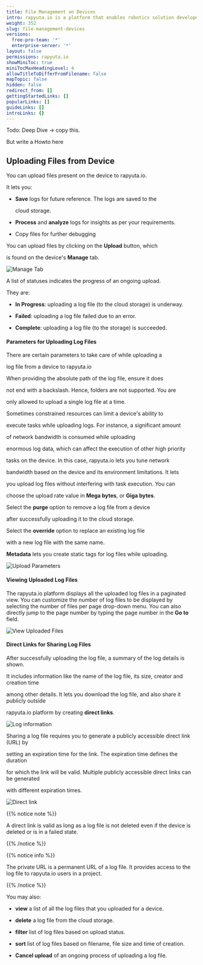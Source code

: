 ```yaml
---
title: File Management on Devices
intro: rapyuta.io is a platform that enables robotics solution development by providing the necessary software infrastructure and facilitating the interaction between multiple stakeholders who contribute to the solution development.
weight: 352
slug: file-management-devices
versions:
  free-pro-team: '*'
  enterprise-server: '*'
layout: false
permissions: rapyuta.io
showMiniToc: true
miniTocMaxHeadingLevel: 4
allowTitleToDifferFromFilename: false
mapTopic: false
hidden: false
redirect_from: []
gettingStartedLinks: []
popularLinks: []
guideLinks: []
introLinks: {}
---
```

Todo: Deep Dive -> copy this. 

 But write a Howto here

## Uploading Files from Device

You can upload files present on the device to rapyuta.io. 



It lets you:

* **Save** logs for future reference. The logs are saved to the

  cloud storage.

* **Process** and **analyze** logs for insights as per your requirements.

* Copy files for further debugging



You can upload files by clicking on the **Upload** button, which

is found on the device's **Manage** tab.

![Manage Tab](/images/core-concepts/logging/device-logs/upload-logs/manage-tab.png?classes=border,shadow&width=40pc)



A list of statuses indicates the progress of an ongoing upload.

They are:

* **In Progress**: uploading a log file (to the cloud storage) is underway.

* **Failed**: uploading a log file failed due to an error.

* **Complete**: uploading a log file (to the storage) is succeeded.



#### Parameters for Uploading Log Files

There are certain parameters to take care of while uploading a

log file from a device to rapyuta.io



When providing the absolute path of the log file, ensure it does

not end with a backslash. Hence, folders are not supported. You are

only allowed to upload a single log file at a time.



Sometimes constrained resources can limit a device's ability to

execute tasks while uploading logs. For instance, a significant amount

of network bandwidth is consumed while uploading

enormous log data, which can affect the execution of other high priority

tasks on the device. In this case, rapyuta.io lets you tune network

bandwidth based on the device and its environment limitations. It lets

you upload log files without interfering with task execution. You can

choose the upload rate value in **Mega bytes**, or **Giga bytes**.



Select the **purge** option to remove a log file from a device

after successfully uploading it to the cloud storage.



Select the **override** option to replace an existing log file

with a new log file with the same name.



**Metadata** lets you create static tags for log files while uploading.



![Upload Parameters](/images/core-concepts/logging/device-logs/upload-logs/upload-log-dialog-box.png?classes=border,shadow&width=40pc)



#### Viewing Uploaded Log Files



The rapyuta.io platform displays all the uploaded log files in a paginated view. You can customize the number of log files to be displayed by selecting the number of files per page drop-down menu. You can also directly jump to the page number by typing the page number in the **Go to** field.



![View Uploaded Files](/images/core-concepts/logging/device-logs/upload-logs/log-files-view.png?classes=border,shadow&width=40pc)



#### Direct Links for Sharing Log Files



After successfully uploading the log file, a summary of the log details is shown.

It includes information like the name of the log file, its size, creator and creation time

among other details. It lets you download the log file, and also share it publicly outside

rapyuta.io platform by creating **direct links**.



![Log information](/images/core-concepts/logging/device-logs/upload-logs/log-information.png?classes=border,shadow&width=40pc)



Sharing a log file requires you to generate a publicly accessible direct link (URL) by

setting an expiration time for the link. The expiration time defines the duration

for which the link will be valid. Multiple publicly accessible direct links can be generated

with different expiration times.



![Direct link](/images/core-concepts/logging/device-logs/upload-logs/direct-link.png?classes=border,shadow&width=40pc)



{{% notice note %}}

A direct link is valid as long as a log file is not deleted
even if the device is deleted or is in a failed state.

{{% /notice %}}



{{% notice info %}}

The private URL is a permanent URL of a log file. It provides access to the log file
to rapyuta.io users in a project.

{{% /notice %}}



You may also:

*   **view** a list of all the log files that you uploaded for a device.

*   **delete** a log file from the cloud storage.

*   **filter** list of log files based on upload status.

*   **sort** list of log files based on filename, file size and time of creation.

*   **Cancel upload** of an ongoing process of uploading a log file.

